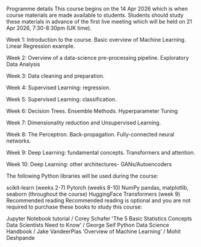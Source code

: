 Programme details
This course begins on the 14 Apr 2026 which is when course materials are made available to students. Students should study these materials in advance of the first live meeting which will be held on 21 Apr 2026, 7:30-8:30pm (UK time).

Week 1: Introduction to the course. Basic overview of Machine Learning. Linear Regression example.

Week 2: Overview of a data-science pre-processing pipeline. Exploratory Data Analysis

Week 3: Data cleaning and preparation.

Week 4: Supervised Learning: regression.

Week 5: Supervised Learning: classification. 

Week 6: Decision Trees. Ensemble Methods. Hyperparameter Tuning

Week 7: Dimensionality reduction and Unsupervised Learning. 

Week 8: The Perceptron. Back-propagation. Fully-connected neural networks. 

Week 9: Deep Learning: fundamental concepts. Transformers and attention.

Week 10: Deep Learning: other architectures- GANs/Autoencoders

The following Python libraries will be used during the course:

scikit-learn (weeks 2-7)
Pytorch (weeks 8-10)
NumPy pandas, matplotlib, seaborn (throughout the course)
HuggingFace Transformers (week 9)
Recommended reading
Recommended reading is optional and you are not required to purchase these books to study this course:

Jupyter Notebook tutorial / Corey Schafer
'The 5 Basic Statistics Concepts Data Scientists Need to Know’ / George Seif
Python Data Science Handbook / Jake VandeerPlas
‘Overview of Machine Learning’ / Mohit Deshpande
